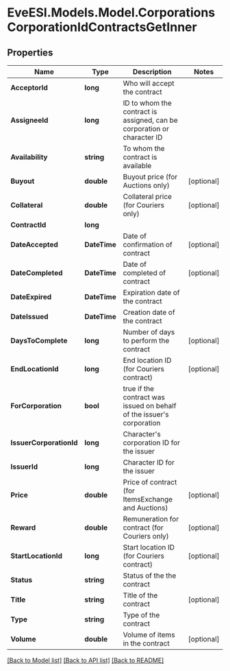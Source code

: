 # EveESI.Models.Model.CorporationsCorporationIdContractsGetInner

## Properties

Name | Type | Description | Notes
------------ | ------------- | ------------- | -------------
**AcceptorId** | **long** | Who will accept the contract | 
**AssigneeId** | **long** | ID to whom the contract is assigned, can be corporation or character ID | 
**Availability** | **string** | To whom the contract is available | 
**Buyout** | **double** | Buyout price (for Auctions only) | [optional] 
**Collateral** | **double** | Collateral price (for Couriers only) | [optional] 
**ContractId** | **long** |  | 
**DateAccepted** | **DateTime** | Date of confirmation of contract | [optional] 
**DateCompleted** | **DateTime** | Date of completed of contract | [optional] 
**DateExpired** | **DateTime** | Expiration date of the contract | 
**DateIssued** | **DateTime** | Сreation date of the contract | 
**DaysToComplete** | **long** | Number of days to perform the contract | [optional] 
**EndLocationId** | **long** | End location ID (for Couriers contract) | [optional] 
**ForCorporation** | **bool** | true if the contract was issued on behalf of the issuer&#39;s corporation | 
**IssuerCorporationId** | **long** | Character&#39;s corporation ID for the issuer | 
**IssuerId** | **long** | Character ID for the issuer | 
**Price** | **double** | Price of contract (for ItemsExchange and Auctions) | [optional] 
**Reward** | **double** | Remuneration for contract (for Couriers only) | [optional] 
**StartLocationId** | **long** | Start location ID (for Couriers contract) | [optional] 
**Status** | **string** | Status of the the contract | 
**Title** | **string** | Title of the contract | [optional] 
**Type** | **string** | Type of the contract | 
**Volume** | **double** | Volume of items in the contract | [optional] 

[[Back to Model list]](../README.md#documentation-for-models) [[Back to API list]](../README.md#documentation-for-api-endpoints) [[Back to README]](../README.md)

